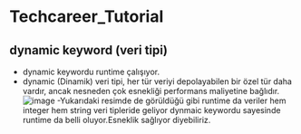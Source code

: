 # Techcareer_Tutorial
## dynamic keyword (veri tipi)
- dynamic keywordu runtime çalışıyor.
- dynamic (Dinamik) veri tipi, her tür veriyi depolayabilen bir özel tür daha vardır, ancak nesneden çok esnekliği performans maliyetine bağlıdır.
![image](https://github.com/ramazankucukkoc/Techcareer_Tutorial/assets/79471806/3b4aa64e-71f9-475f-9d4e-c58103508bfb)
-Yukarıdaki resimde de görüldüğü gibi runtime da veriler hem integer hem string veri tipleride geliyor dynmaic keywordu sayesinde runtime da belli oluyor.Esneklik sağlıyor diyebiliriz.

